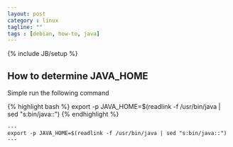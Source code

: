 ```yaml
---
layout: post
category : linux
tagline: ""
tags : [debian, how-to, java]
---
```

{% include JB/setup %}

## How to determine JAVA_HOME 

Simple run the following command

{% highlight bash %}
export -p JAVA_HOME=$(readlink -f /usr/bin/java | sed "s:bin/java::")
{% endhighlight %}

    ---
    export -p JAVA_HOME=$(readlink -f /usr/bin/java | sed "s:bin/java::")
    ---
